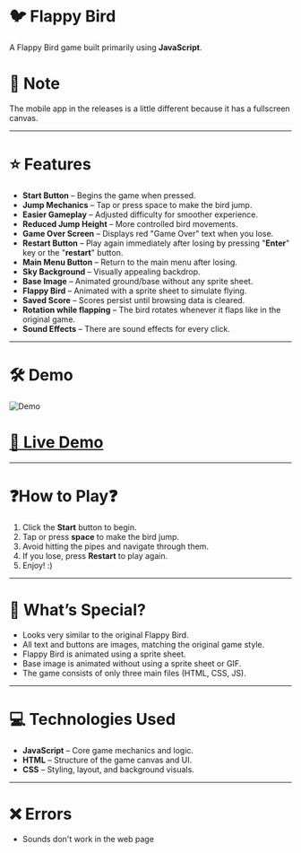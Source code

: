# 🐦 Flappy Bird

A Flappy Bird game built primarily using **JavaScript**.

# 📝 Note
The mobile app in the releases is a little different because it has a fullscreen canvas.

---

# ⭐ Features

- **Start Button** – Begins the game when pressed.  
- **Jump Mechanics** – Tap or press space to make the bird jump.  
- **Easier Gameplay** – Adjusted difficulty for smoother experience.  
- **Reduced Jump Height** – More controlled bird movements.  
- **Game Over Screen** – Displays red "Game Over" text when you lose.  
- **Restart Button** – Play again immediately after losing by pressing "**Enter**" key or the "**restart**" button.  
- **Main Menu Button** – Return to the main menu after losing.  
- **Sky Background** – Visually appealing backdrop.  
- **Base Image** – Animated ground/base without any sprite sheet.  
- **Flappy Bird** – Animated with a sprite sheet to simulate flying.  
- **Saved Score** – Scores persist until browsing data is cleared.
- **Rotation while flapping** – The bird rotates whenever it flaps like in the original game.
- **Sound Effects** – There are sound effects for every click.
---

# 🛠️ Demo

![Demo](demo.gif)

# [🔴 Live Demo](https://html-guy0.github.io/Flappy-Bird/)

---

# ❓How to Play❓

1. Click the **Start** button to begin.  
2. Tap or press **space** to make the bird jump.  
3. Avoid hitting the pipes and navigate through them.  
4. If you lose, press **Restart** to play again.  
5. Enjoy! :)

---

# 🌟 What’s Special?

- Looks very similar to the original Flappy Bird.  
- All text and buttons are images, matching the original game style.  
- Flappy Bird is animated using a sprite sheet.  
- Base image is animated without using a sprite sheet or GIF.  
- The game consists of only three main files (HTML, CSS, JS).  

---

# 💻 Technologies Used

- **JavaScript** – Core game mechanics and logic.  
- **HTML** – Structure of the game canvas and UI.  
- **CSS** – Styling, layout, and background visuals.

---

# ❌ Errors

- Sounds don't work in the web page
